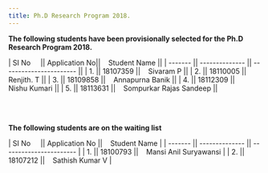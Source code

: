 ```yaml
---
title: Ph.D Research Program 2018.
---
```


<b>
The following students have been provisionally selected for the Ph.D Research Program 2018.
</b>


| SI No &nbsp;&nbsp;&nbsp;   || Application No||&nbsp;&nbsp;&nbsp; Student Name           ||
| ------- || -------------- || ----------------------- ||
| 1.      || 18107359       ||&nbsp;&nbsp;&nbsp; Sivaram P               ||
| 2.      || 18110005       ||&nbsp;&nbsp;&nbsp; Renjith. T              ||
| 3.      || 18109858       ||&nbsp;&nbsp;&nbsp; Annapurna Banik         ||
| 4.      || 18112309       ||&nbsp;&nbsp;&nbsp; Nishu Kumari            ||
| 5.      || 18113631       ||&nbsp;&nbsp;&nbsp; Sompurkar Rajas Sandeep ||


<br><br>


<b>
The following students are on the waiting list
</b>


| SI No &nbsp;&nbsp;&nbsp;  || Application No ||&nbsp;&nbsp;&nbsp; Student Name            |
| ------- || -------------- || ----------------------- |
| 1.      || 18100793       ||&nbsp;&nbsp;&nbsp; Mansi Anil Suryawansi   |
| 2.      || 18107212       ||&nbsp;&nbsp;&nbsp; Sathish Kumar V         |
